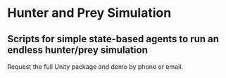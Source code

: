 # Hunter and Prey Simulation
## Scripts for simple state-based agents to run an endless hunter/prey simulation
Request the full Unity package and demo by phone or email.
